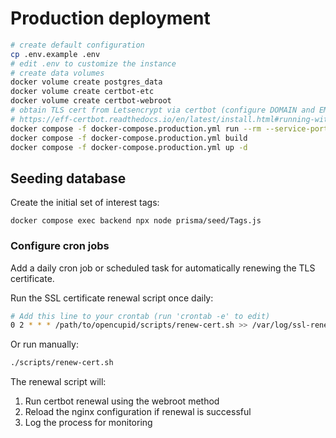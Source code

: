# Production deployment

```bash
# create default configuration
cp .env.example .env  
# edit .env to customize the instance
# create data volumes
docker volume create postgres_data
docker volume create certbot-etc
docker volume create certbot-webroot
# obtain TLS cert from Letsencrypt via certbot (configure DOMAIN and EMAIL in .env)
# https://eff-certbot.readthedocs.io/en/latest/install.html#running-with-docker
docker compose -f docker-compose.production.yml run --rm --service-ports certbot-init
docker compose -f docker-compose.production.yml build
docker compose -f docker-compose.production.yml up -d
```

## Seeding database

Create the initial set of interest tags:

`docker compose exec backend npx node prisma/seed/Tags.js`


### Configure cron jobs

Add a daily cron job or scheduled task for automatically renewing the TLS certificate.

Run the SSL certificate renewal script once daily:

```bash
# Add this line to your crontab (run 'crontab -e' to edit)
0 2 * * * /path/to/opencupid/scripts/renew-cert.sh >> /var/log/ssl-renewal.log 2>&1
```

Or run manually:

```bash
./scripts/renew-cert.sh
```

The renewal script will:
1. Run certbot renewal using the webroot method
2. Reload the nginx configuration if renewal is successful
3. Log the process for monitoring
